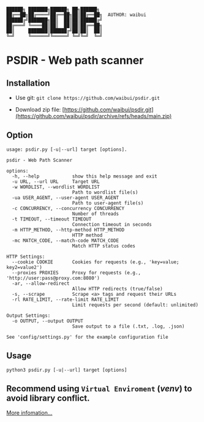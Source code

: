 ```
██████╗ ███████╗██████╗ ██╗██████╗  
██╔══██╗██╔════╝██╔══██╗██║██╔══██╗  AUTHOR: waibui
██████╔╝███████╗██║  ██║██║██████╔╝  
██╔═══╝ ╚════██║██║  ██║██║██╔══██╗ 
██║     ███████║██████╔╝██║██║  ██║ 
╚═╝     ╚══════╝╚═════╝ ╚═╝╚═╝  ╚═╝  
```
# PSDIR - Web path scanner

## Installation

* Use git: `git clone https://github.com/waibui/psdir.git`

* Download zip file: [https://github.com/waibui/psdir.git](https://github.com/waibui/psdir/archive/refs/heads/main.zip)

## Option
```
usage: psdir.py [-u|--url] target [options].

psdir - Web Path Scanner

options:
  -h, --help            show this help message and exit
  -u URL, --url URL     Target URL
  -w WORDLIST, --wordlist WORDLIST
                        Path to wordlist file(s)
  -ua USER_AGENT, --user-agent USER_AGENT
                        Path to user-agent file(s)
  -c CONCURRENCY, --concurrency CONCURRENCY
                        Number of threads
  -t TIMEOUT, --timeout TIMEOUT
                        Connection timeout in seconds
  -m HTTP_METHOD, --http-method HTTP_METHOD
                        HTTP method
  -mc MATCH_CODE, --match-code MATCH_CODE
                        Match HTTP status codes

HTTP Settings:
  --cookie COOKIE       Cookies for requests (e.g., 'key=value; key2=value2')
  --proxies PROXIES     Proxy for requests (e.g., 'http://user:pass@proxy.com:8080')
  -ar, --allow-redirect
                        Allow HTTP redirects (true/false)
  -s, --scrape          Scrape <a> tags and request their URLs
  -rl RATE_LIMIT, --rate-limit RATE_LIMIT
                        Limit requests per second (default: unlimited)

Output Settings:
  -o OUTPUT, --output OUTPUT
                        Save output to a file (.txt, .log, .json)

See 'config/settings.py' for the example configuration file
```
## Usage
```python3 psdir.py [-u|--url] target [options]```

Recommend using `Virtual Enviroment` (*venv*) to avoid library conflict.
---
[More infomation...](https://waibui.github.io/2025/03/psdir-web-path-scan-tool/)